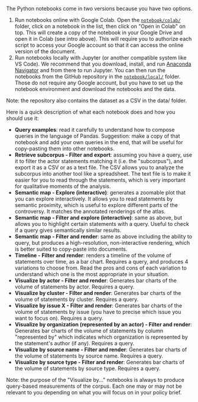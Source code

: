 The Python notebooks come in two versions because you have two options.

1. Run notebooks online with Google Colab. Open the [```notebook/colab/```](https://github.com/jacomyma/dtu-sts-material/tree/main/notebooks/colab) folder, click on a notebook in the list, then click on "Open in Colab" on top. This will create a copy of the notebook in your Google Drive and open it in Colab (see intro above). This will require you to authorize each script to access your Google account so that it can access the online version of the document.
1. Run notebooks locally with Jupyter (or another compatible system like VS Code). We recommend that you download, install, and run [Anaconda Navigator](https://www.anaconda.com/download/success) and from there to run Jupyter. You can then run the notebooks from the GitHub repository in the [```notebook/local/```](https://github.com/jacomyma/dtu-sts-material/tree/main/notebooks/local) folder. Those do not require any Google account, but you have to set up the notebook environment and download the notebooks and the data.

Note: the repository also contains the dataset as a CSV in the data/ folder.

Here is a quick description of what each notebook does and how you should use it:

- **Query examples**: read it carefully to understand how to compose queries in the language of Pandas. Suggestion: make a copy of that notebook and add your own queries in the end, that will be useful for copy-pasting them into other notebooks.
- **Retrieve subcorpus - Filter and export**: assuming you have a query, use it to filter the actor statements matching it (i.e. the "subcorpus"), and export it as a CSV or as a text file. The CSV allows you to analyze the subcorpus into another tool like a spreadsheet. The text file is to make it easier for you to read through the statements, which is very important for qualitative moments of the analysis.
- **Semantic map - Explore (interactive)**: generates a zoomable plot that you can explore interactively. It allows you to read statements by semantic proximity, which is useful to explore different parts of the controversy. It matches the annotated renderings of the atlas.
- **Semantic map - Filter and explore (interactive)**: same as above, but allows you to highlight certain statements with a query. Useful to check if a query gives semantically similar results.
- **Semantic map - Filter and render**: same as above including the ability to query, but produces a high-resolution, non-interactive rendering, which is better suited to copy-paste into documents.
- **Timeline - Filter and render**: renders a timeline of the volume of statements over time, as a bar chart. Requires a query, and produces 4 variations to choose from. Read the pros and cons of each variation to understand which one is the most appropriate in your situation.
- **Visualize by actor - Filter and render**: Generates bar charts of the volume of statements by actor. Requires a query.
- **Visualize by cluster - Filter and render**: Generates bar charts of the volume of statements by cluster. Requires a query.
- **Visualize by issue X - Filter and render**: Generates bar charts of the volume of statements by issue (you have to precise which issue you want to focus on). Requires a query.
- **Visualize by organization (represented by an actor) - Filter and render**: Generates bar charts of the volume of statements by column "represented by" which indicates which organization is represented by the statement's author (if any). Requires a query.
- **Visualize by source name - Filter and render**: Generates bar charts of the volume of statements by source name. Requires a query.
- **Visualize by source type - Filter and render**: Generates bar charts of the volume of statements by source type. Requires a query.

Note: the purpose of the "Visualize by..." notebooks is always to produce query-based measurements of the corpus. Each one may or may not be relevant to you depending on what you will focus on in your policy brief.
